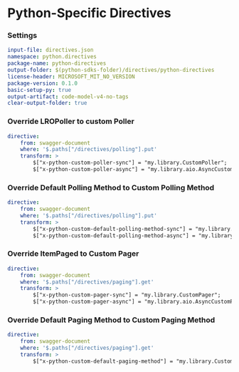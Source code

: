 # Python-Specific Directives

### Settings

``` yaml
input-file: directives.json
namespace: python.directives
package-name: python-directives
output-folder: $(python-sdks-folder)/directives/python-directives
license-header: MICROSOFT_MIT_NO_VERSION
package-version: 0.1.0
basic-setup-py: true
output-artifact: code-model-v4-no-tags
clear-output-folder: true
```

### Override LROPoller to custom Poller

```yaml
directive:
    from: swagger-document
    where: '$.paths["/directives/polling"].put'
    transform: >
        $["x-python-custom-poller-sync"] = "my.library.CustomPoller";
        $["x-python-custom-poller-async"] = "my.library.aio.AsyncCustomPoller"
```

### Override Default Polling Method to Custom Polling Method

```yaml
directive:
    from: swagger-document
    where: '$.paths["/directives/polling"].put'
    transform: >
        $["x-python-custom-default-polling-method-sync"] = "my.library.CustomDefaultPollingMethod";
        $["x-python-custom-default-polling-method-async"] = "my.library.aio.AsyncCustomDefaultPollingMethod"
```


### Override ItemPaged to Custom Pager

```yaml
directive:
    from: swagger-document
    where: '$.paths["/directives/paging"].get'
    transform: >
        $["x-python-custom-pager-sync"] = "my.library.CustomPager";
        $["x-python-custom-pager-async"] = "my.library.aio.AsyncCustomPager"
```

### Override Default Paging Method to Custom Paging Method

```yaml
directive:
    from: swagger-document
    where: '$.paths["/directives/paging"].get'
    transform: >
        $["x-python-custom-default-paging-method"] = "my.library.CustomDefaultPagingMethod";
```
